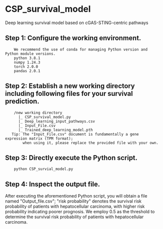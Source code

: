 # CSP_survival_model
Deep learning survival model  based on cGAS-STING-centric pathways
## Step 1: Configure  the  working  environment.
        We recommend the use of conda for managing Python version and Python module versions.
        python 3.8.1  
        numpy 1.24.3  
        torch 2.0.0  
        pandas 2.0.1  
## Step 2: Establish a new working directory including following files for your survival prediction.
        /new working directory  
          |_ CSP_survival_model.py  
          |_ Deep_learning_input_pathways.csv  
          |_ Input_File.csv  
          |_ Trained_deep_learning_model.pth  
       Tip: The "Input_File.csv" document is fundamentally a gene expression matrix (TPM format);    
            when using it, please replace the provided file with your own.  
## Step 3: Directly execute the Python script.
        python CSP_survial_model.py  
## Step 4: Inspect the output file.
After executing the aforementioned Python script, you will obtain a file named "Output_file.csv"; "risk probability" denotes the survival risk   probability of patients with hepatocellular carcinoma, with higher risk probability indicating poorer prognosis. We employ 0.5 as the threshold to    determine the survival risk probability of patients with hepatocellular carcinoma.  



